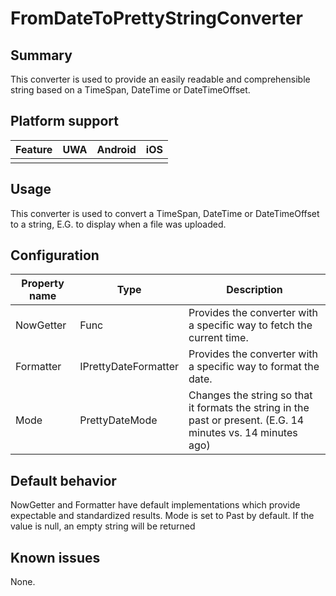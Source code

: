 # FromDateToPrettyStringConverter

## Summary
This converter is used to provide an easily readable and comprehensible string based on a TimeSpan, DateTime or DateTimeOffset.
## Platform support

| Feature                                     | UWA | Android | iOS |
| ------------------------------------------- |:---:|:-------:|:---:|
|                                             |     |         |     |

## Usage
This converter is used to convert a TimeSpan, DateTime or DateTimeOffset to a string, E.G. to display when a file was uploaded.​

## Configuration
| Property name | Type | Description |
| --- | --- | --- |
|NowGetter | Func<DateTime> | Provides the converter with a specific way to fetch the current time. |
| ​Formatter | ​IPrettyDateFormatter | ​Provides the converter with a specific way to format the date. |
| ​Mode | ​PrettyDateMode | ​Changes the string so that it formats the string in the past or present.  (E.G. 14 minutes vs. 14 minutes ago) |

## Default behavior
NowGetter and Formatter have default implementations which provide expectable and standardized results.
Mode is set to Past by default.
If the value is null, an empty string will be returned

## Known issues

None.
